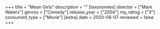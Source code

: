 +++
title = "Mean Girls"
description = ""
[taxonomies]
director = ["Mark Waters"] 
genres = ["Comedy"]
release_year = ["2004"]
my_rating = ["3"]
consumed_type = ["Movie"]
[extra]
date = 2020-06-07
reviewed = false
+++
